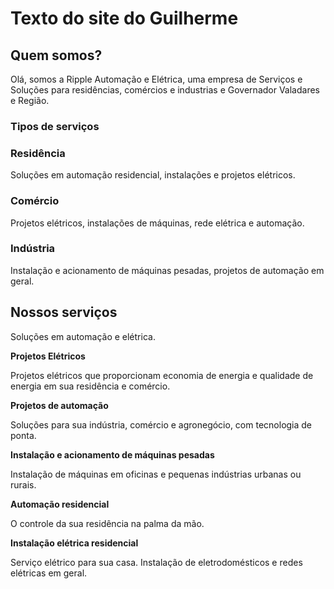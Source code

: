 # Texto do site do Guilherme

## Quem somos?

Olá, somos a Ripple Automação e Elétrica, uma empresa de Serviços e Soluções para residências, comércios e industrias e Governador Valadares e Região.

### Tipos de serviços

### Residência

Soluções em automação residencial, instalações e projetos elétricos.

### Comércio

Projetos elétricos, instalações de máquinas, rede elétrica e automação.

### Indústria

Instalação e acionamento de máquinas pesadas, projetos de automação em geral.

## Nossos serviços

Soluções em automação e elétrica.

**Projetos Elétricos**

Projetos elétricos que proporcionam economia de energia e qualidade de energia em sua residência e comércio.

**Projetos de automação**

Soluções para sua indústria, comércio e agronegócio, com tecnologia de ponta.

**Instalação e acionamento de máquinas pesadas**

Instalação de máquinas em oficinas e pequenas indústrias urbanas ou rurais.

**Automação residencial**

O controle da sua residência na palma da mão.

**Instalação elétrica residencial**

Serviço elétrico para sua casa. Instalação de eletrodomésticos e redes elétricas em geral.